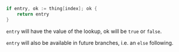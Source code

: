 ```go
if entry, ok := thing[index]; ok {
    return entry
}
```

`entry` will have the value of the lookup, ok will be `true` or `false`.

`entry` will also be available in future branches, i.e. an `else` following.